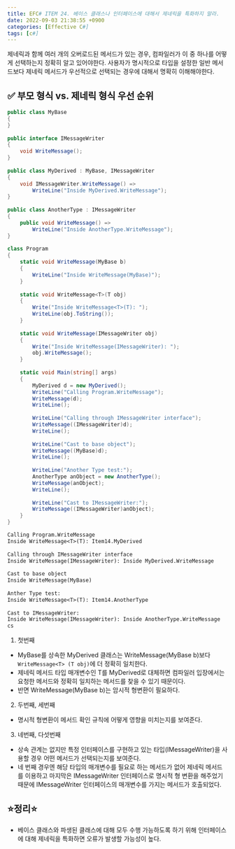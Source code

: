 ```yaml
---
title: EFC# ITEM 24. 베이스 클래스나 인터페이스에 대해서 제네릭을 특화하지 말라.
date: 2022-09-03 21:38:55 +0900
categories: [Effective C#]
tags: [c#]
---
```


제네릭과 함께 여러 개의 오버로드된 메서드가 있는 경우, 컴파일러가 이 중 하나를 어떻게 선택하는지 정확히 알고 있어야한다. 사용자가 명시적으로 타입을 설정한 일반 메서드보다 제네릭 메서드가 우선적으로 선택되는 경우에 대해서 명확히 이해해야한다.

## ✅ 부모 형식 vs. 제네릭 형식 우선 순위
```csharp
public class MyBase
{
}
 
public interface IMessageWriter
{
    void WriteMessage();
}
 
public class MyDerived : MyBase, IMessageWriter
{
    void IMessageWriter.WriteMessage() =>
        WriteLine("Inside MyDerived.WriteMessage");
}
 
public class AnotherType : IMessageWriter
{
    public void WriteMessage() =>
        WriteLine("Inside AnotherType.WriteMessage");
}
 
class Program
{
    static void WriteMessage(MyBase b)
    {
        WriteLine("Inside WriteMessage(MyBase)");
    }
 
    static void WriteMessage<T>(T obj)
    {
        Write("Inside WriteMessage<T>(T): ");
        WriteLine(obj.ToString());
    }
 
    static void WriteMessage(IMessageWriter obj)
    {
        Write("Inside WriteMessage(IMessageWriter): ");
        obj.WriteMessage();
    }
 
    static void Main(string[] args)
    {
        MyDerived d = new MyDerived();
        WriteLine("Calling Program.WriteMessage");
        WriteMessage(d);
        WriteLine();
 
        WriteLine("Calling through IMessageWriter interface");
        WriteMessage((IMessageWriter)d);
        WriteLine();
 
        WriteLine("Cast to base object");
        WriteMessage((MyBase)d);
        WriteLine();
 
        WriteLine("Another Type test:");
        AnotherType anObject = new AnotherType();
        WriteMessage(anObject);
        WriteLine();
 
        WriteLine("Cast to IMessageWriter:");
        WriteMessage((IMessageWriter)anObject);
    }
}
```

```txt
Calling Program.WriteMessage
Inside WriteMessage<T>(T): Item14.MyDerived
 
Calling through IMessageWriter interface
Inside WriteMessage(IMessageWriter): Inside MyDerived.WriteMessage
 
Cast to base object
Inside WriteMessage(MyBase)
 
Anther Type test:
Inside WriteMessage<T>(T): Item14.AnotherType
 
Cast to IMessageWriter:
Inside WriteMessage(IMessageWriter): Inside AnotherType.WriteMessage
cs
```
1. 첫번째
  - MyBase를 상속한 MyDerived 클래스는 WriteMessage(MyBase b)보다 `WriteMessage<T> (T obj)`에 더 정확히 일치한다.
  - 제네릭 메서드 타입 매개변수인 T를 MyDerived로 대체하면 컴파일러 입장에서는 요청한 메서드와 정확히 일치하는 메서드를 찾을 수 있기 때문이다.
  - 반면 WriteMessage(MyBase b)는 암시적 형변환이 필요하다.

2. 두번째, 세번째
  - 명시적 형변환이 메서드 확인 규칙에 어떻게 영향을 미치는지를 보여준다. 

3. 네번째, 다섯번째
  - 상속 관계는 없지만 특정 인터페이스를 구현하고 있는 타입(IMessageWriter)을 사용할 경우 어떤 메서드가 선택되는지를 보여준다. 
  - 네 번째 경우엔 해당 타입의 매개변수를 필요로 하는 메서드가 없어 제네릭 메서드를 이용하고 마지막은 IMessageWriter 인터페이스로 명시적 형 변환을 해주었기 때문에 IMessageWriter 인터페이스의 매개변수를 가지는 메서드가 호출되었다.


## ⭐정리⭐
- 베이스 클래스와 파생된 클래스에 대해 모두 수행 가능하도록 하기 위해 인터페이스에 대해 제네릭을 특화하면 오류가 발생할 가능성이 높다.
